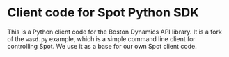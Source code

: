 # Client code for Spot Python SDK

This is a Python client code for the Boston Dynamics API library. It is a fork of the `wasd.py` example, which is a simple command line client for controlling Spot. We use it as a base for our own Spot client code.
